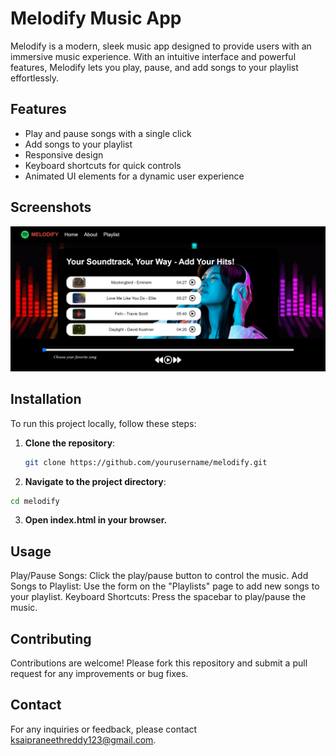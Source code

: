 # Melodify Music App

Melodify is a modern, sleek music app designed to provide users with an immersive music experience. With an intuitive interface and powerful features, Melodify lets you play, pause, and add songs to your playlist effortlessly.

## Features

- Play and pause songs with a single click
- Add songs to your playlist
- Responsive design
- Keyboard shortcuts for quick controls
- Animated UI elements for a dynamic user experience

## Screenshots

![Home Screen](https://github.com/PraneethReddy15/Music_App/blob/main/Screenshot.png)

## Installation

To run this project locally, follow these steps:

1. **Clone the repository**:
   ```bash
   git clone https://github.com/yourusername/melodify.git
   ```
2. **Navigate to the project directory**:
```bash
cd melodify
```
3. **Open index.html in your browser.**

## Usage
Play/Pause Songs: Click the play/pause button to control the music.
Add Songs to Playlist: Use the form on the "Playlists" page to add new songs to your playlist.
Keyboard Shortcuts: Press the spacebar to play/pause the music.

## Contributing
Contributions are welcome! Please fork this repository and submit a pull request for any improvements or bug fixes.

## Contact
For any inquiries or feedback, please contact ksaipraneethreddy123@gmail.com.

